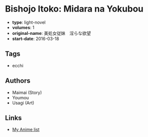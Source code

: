 # Bishojo Itoko: Midara na Yokubou

-   **type**: light-novel
-   **volumes**: 1
-   **original-name**: 美処女従妹　淫らな欲望
-   **start-date**: 2016-03-18

## Tags

-   ecchi

## Authors

-   Maimai (Story)
-   Youmou
-   Usagi (Art)

## Links

-   [My Anime list](https://myanimelist.net/manga/107131/Bishojo_Itoko__Midara_na_Yokubou)
